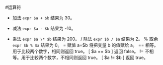 #运算符


+ 	加法 	`expr $a + $b` 结果为 30。
- 	减法 	`expr $a - $b` 结果为 -10。
* 	乘法 	`expr $a \* $b` 结果为  200。
/ 	除法 	`expr $b / $a` 结果为 2。
% 	取余 	`expr $b % $a` 结果为 0。
= 	赋值 	a=$b 将把变量 b 的值赋给 a。
== 	相等。用于比较两个数字，相同则返回 true。 	[ $a == $b ] 返回 false。
!= 	不相等。用于比较两个数字，不相同则返回 true。 	[ $a != $b ] 返回 true。